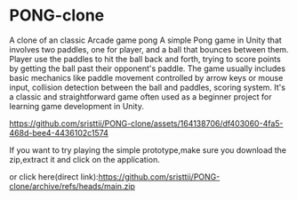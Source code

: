 # PONG-clone
A clone of an classic Arcade game pong
A simple Pong game in Unity that involves two paddles, one for player, and a ball that bounces between them. Player use the paddles to hit the ball back and forth, trying to score points by getting the ball past their opponent's paddle. The game usually includes basic mechanics like paddle movement controlled by arrow keys or mouse input, collision detection between the ball and paddles, scoring system. 
It's a classic and straightforward game often used as a beginner project for learning game development in Unity.


https://github.com/sristtii/PONG-clone/assets/164138706/df403060-4fa5-468d-bee4-4436102c1574

If you want to try playing the simple prototype,make sure you download the zip,extract it and click on the application.

or click here(direct link):https://github.com/sristtii/PONG-clone/archive/refs/heads/main.zip
